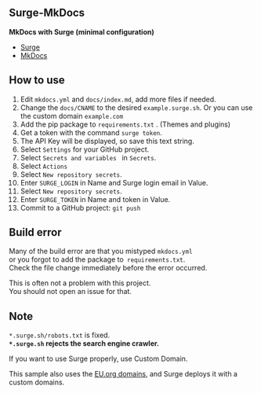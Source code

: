 <!-- 2024/10/03 MkDocs 1.6.1 -->

## Surge-MkDocs

**MkDocs with Surge (minimal configuration)**

- [Surge](https://surge.sh/)
- [MkDocs](https://www.mkdocs.org/)

## How to use

1. Edit `mkdocs.yml` and `docs/index.md`, add more files if needed.
2. Change the `docs/CNAME` to the desired `example.surge.sh`. Or you can use the custom domain `example.com`
3. Add the pip package to `requirements.txt` . (Themes and plugins)
4. Get a token with the command `surge token`.
6. The API Key will be displayed, so save this text string.
7. Select `Settings` for your GitHub project.
8. Select `Secrets and variables ` in `Secrets`.
9. Select `Actions`
10. Select `New repository secrets`.
11. Enter `SURGE_LOGIN` in Name and Surge login email in Value.
12. Select `New repository secrets`.
13. Enter `SURGE_TOKEN` in Name and token in Value.
14. Commit to a GitHub project: `git push`

## Build error

Many of the build error are that you mistyped `mkdocs.yml`\
or you forgot to add the package to` requirements.txt`.\
Check the file change immediately before the error occurred.

This is often not a problem with this project.\
You should not open an issue for that.

## Note

`*.surge.sh/robots.txt` is fixed.\
**`*.surge.sh` rejects the search engine crawler.**

If you want to use Surge properly, use Custom Domain.

This sample also uses the [EU.org domains](https://nic.eu.org/),
and Surge deploys it with a custom domains.
